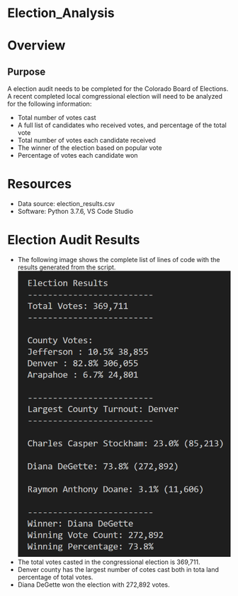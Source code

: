 # Election_Analysis

# Overview

## Purpose
A election audit needs to be completed for the Colorado Board of Elections. A recent completed local comgressional election will need to be analyzed for the following information:

- Total number of votes cast
- A full  list of candidates who received votes, and percentage of the total vote
- Total number of votes each candidate received
- The winner of the election based on popular vote
- Percentage of votes each candidate won

# Resources
- Data source: election_results.csv
- Software: Python 3.7.6, VS Code Studio

# Election Audit Results
- The following image shows the complete list of lines of code with the results generated from the script. 
![script_result](Resources/script_result.png)
- The total votes casted in the congressional election is 369,711.
- Denver county has the largest number of cotes cast both in tota land percentage of total votes.
- Diana DeGette won the election with 272,892 votes.
